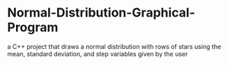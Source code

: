 # Normal-Distribution-Graphical-Program
a C++ project that draws a normal distribution with rows of stars using the mean, standard deviation, and step variables given by the user
